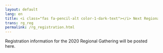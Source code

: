 ```yaml
---
layout: default
lang: en
title: <i class="fas fa-pencil-alt color-1-dark-text"></i> Next Regional Gathering registration
trans: rg_reg
permalink: /rg_registration.html
---
```

Registration information for the 2020 Regional Gathering will be posted here.
